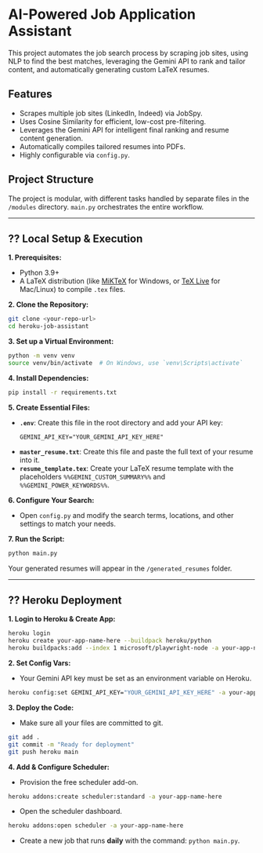 # AI-Powered Job Application Assistant

This project automates the job search process by scraping job sites, using NLP to find the best matches, leveraging the Gemini API to rank and tailor content, and automatically generating custom LaTeX resumes.

## Features
- Scrapes multiple job sites (LinkedIn, Indeed) via JobSpy.
- Uses Cosine Similarity for efficient, low-cost pre-filtering.
- Leverages the Gemini API for intelligent final ranking and resume content generation.
- Automatically compiles tailored resumes into PDFs.
- Highly configurable via `config.py`.

## Project Structure
The project is modular, with different tasks handled by separate files in the `/modules` directory. `main.py` orchestrates the entire workflow.

---

## ?? Local Setup & Execution

**1. Prerequisites:**
   - Python 3.9+
   - A LaTeX distribution (like [MiKTeX](https://miktex.org/download) for Windows, or [TeX Live](https://www.tug.org/texlive/) for Mac/Linux) to compile `.tex` files.

**2. Clone the Repository:**
   ```bash
   git clone <your-repo-url>
   cd heroku-job-assistant
   ```

**3. Set up a Virtual Environment:**
   ```bash
   python -m venv venv
   source venv/bin/activate  # On Windows, use `venv\Scripts\activate`
   ```

**4. Install Dependencies:**
   ```bash
   pip install -r requirements.txt
   ```

**5. Create Essential Files:**
   - **`.env`**: Create this file in the root directory and add your API key:
     ```
     GEMINI_API_KEY="YOUR_GEMINI_API_KEY_HERE"
     ```
   - **`master_resume.txt`**: Create this file and paste the full text of your resume into it.
   - **`resume_template.tex`**: Create your LaTeX resume template with the placeholders `%%GEMINI_CUSTOM_SUMMARY%%` and `%%GEMINI_POWER_KEYWORDS%%`.

**6. Configure Your Search:**
   - Open `config.py` and modify the search terms, locations, and other settings to match your needs.

**7. Run the Script:**
   ```bash
   python main.py
   ```
   Your generated resumes will appear in the `/generated_resumes` folder.

---

## ?? Heroku Deployment

**1. Login to Heroku & Create App:**
   ```bash
   heroku login
   heroku create your-app-name-here --buildpack heroku/python
   heroku buildpacks:add --index 1 microsoft/playwright-node -a your-app-name-here
   ```

**2. Set Config Vars:**
   - Your Gemini API key must be set as an environment variable on Heroku.
   ```bash
   heroku config:set GEMINI_API_KEY="YOUR_GEMINI_API_KEY_HERE" -a your-app-name-here
   ```

**3. Deploy the Code:**
   - Make sure all your files are committed to git.
   ```bash
   git add .
   git commit -m "Ready for deployment"
   git push heroku main
   ```

**4. Add & Configure Scheduler:**
   - Provision the free scheduler add-on.
   ```bash
   heroku addons:create scheduler:standard -a your-app-name-here
   ```
   - Open the scheduler dashboard.
   ```bash
   heroku addons:open scheduler -a your-app-name-here
   ```
   - Create a new job that runs **daily** with the command: `python main.py`.
